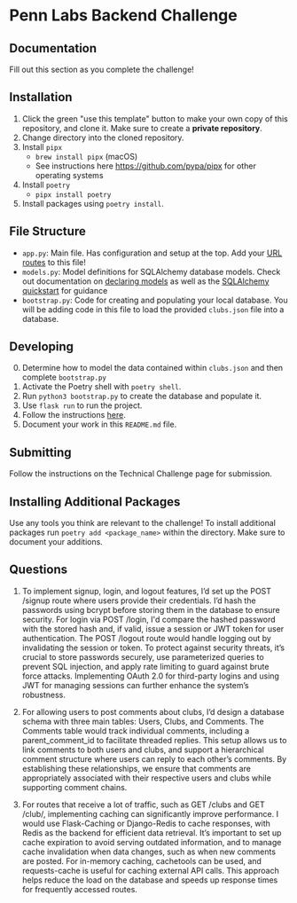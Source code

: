 # Penn Labs Backend Challenge

## Documentation

Fill out this section as you complete the challenge!

## Installation

1. Click the green "use this template" button to make your own copy of this repository, and clone it. Make sure to create a **private repository**.
2. Change directory into the cloned repository.
3. Install `pipx`
   - `brew install pipx` (macOS)
   - See instructions here https://github.com/pypa/pipx for other operating systems
4. Install `poetry`
   - `pipx install poetry`
5. Install packages using `poetry install`.

## File Structure

- `app.py`: Main file. Has configuration and setup at the top. Add your [URL routes](https://flask.palletsprojects.com/en/1.1.x/quickstart/#routing) to this file!
- `models.py`: Model definitions for SQLAlchemy database models. Check out documentation on [declaring models](https://flask-sqlalchemy.palletsprojects.com/en/2.x/models/) as well as the [SQLAlchemy quickstart](https://flask-sqlalchemy.palletsprojects.com/en/2.x/quickstart/#quickstart) for guidance
- `bootstrap.py`: Code for creating and populating your local database. You will be adding code in this file to load the provided `clubs.json` file into a database.

## Developing

0. Determine how to model the data contained within `clubs.json` and then complete `bootstrap.py`
1. Activate the Poetry shell with `poetry shell`.
2. Run `python3 bootstrap.py` to create the database and populate it.
3. Use `flask run` to run the project.
4. Follow the instructions [here](https://www.notion.so/pennlabs/Backend-Challenge-862656cb8b7048db95aaa4e2935b77e5).
5. Document your work in this `README.md` file.

## Submitting

Follow the instructions on the Technical Challenge page for submission.

## Installing Additional Packages

Use any tools you think are relevant to the challenge! To install additional packages
run `poetry add <package_name>` within the directory. Make sure to document your additions.

## Questions

1. To implement signup, login, and logout features, I’d set up the POST /signup route where users provide their credentials. I’d hash the passwords using bcrypt before storing them in the database to ensure security. For login via POST /login, I'd compare the hashed password with the stored hash and, if valid, issue a session or JWT token for user authentication. The POST /logout route would handle logging out by invalidating the session or token. To protect against security threats, it’s crucial to store passwords securely, use parameterized queries to prevent SQL injection, and apply rate limiting to guard against brute force attacks. Implementing OAuth 2.0 for third-party logins and using JWT for managing sessions can further enhance the system’s robustness.

2. For allowing users to post comments about clubs, I’d design a database schema with three main tables: Users, Clubs, and Comments. The Comments table would track individual comments, including a parent_comment_id to facilitate threaded replies. This setup allows us to link comments to both users and clubs, and support a hierarchical comment structure where users can reply to each other’s comments. By establishing these relationships, we ensure that comments are appropriately associated with their respective users and clubs while supporting comment chains.

3. For routes that receive a lot of traffic, such as GET /clubs and GET /club/<id>, implementing caching can significantly improve performance. I would use Flask-Caching or Django-Redis to cache responses, with Redis as the backend for efficient data retrieval. It’s important to set up cache expiration to avoid serving outdated information, and to manage cache invalidation when data changes, such as when new comments are posted. For in-memory caching, cachetools can be used, and requests-cache is useful for caching external API calls. This approach helps reduce the load on the database and speeds up response times for frequently accessed routes.
